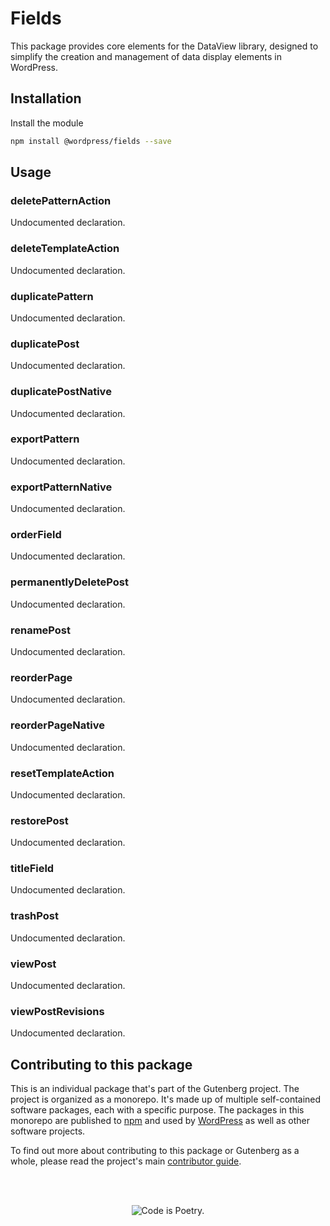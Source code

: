 # Fields

This package provides core elements for the DataView library, designed to simplify the creation and management of data display elements in WordPress.

## Installation

Install the module

```bash
npm install @wordpress/fields --save
```

## Usage

<!-- START TOKEN(Autogenerated API docs) -->

### deletePatternAction

Undocumented declaration.

### deleteTemplateAction

Undocumented declaration.

### duplicatePattern

Undocumented declaration.

### duplicatePost

Undocumented declaration.

### duplicatePostNative

Undocumented declaration.

### exportPattern

Undocumented declaration.

### exportPatternNative

Undocumented declaration.

### orderField

Undocumented declaration.

### permanentlyDeletePost

Undocumented declaration.

### renamePost

Undocumented declaration.

### reorderPage

Undocumented declaration.

### reorderPageNative

Undocumented declaration.

### resetTemplateAction

Undocumented declaration.

### restorePost

Undocumented declaration.

### titleField

Undocumented declaration.

### trashPost

Undocumented declaration.

### viewPost

Undocumented declaration.

### viewPostRevisions

Undocumented declaration.

<!-- END TOKEN(Autogenerated API docs) -->

## Contributing to this package

This is an individual package that's part of the Gutenberg project. The project is organized as a monorepo. It's made up of multiple self-contained software packages, each with a specific purpose. The packages in this monorepo are published to [npm](https://www.npmjs.com/) and used by [WordPress](https://make.wordpress.org/core/) as well as other software projects.

To find out more about contributing to this package or Gutenberg as a whole, please read the project's main [contributor guide](https://github.com/WordPress/gutenberg/tree/HEAD/CONTRIBUTING.md).

<br /><br /><p align="center"><img src="https://s.w.org/style/images/codeispoetry.png?1" alt="Code is Poetry." /></p>
